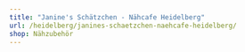 ```yaml
---
title: "Janine's Schätzchen - Nähcafe Heidelberg"
url: /heidelberg/janines-schaetzchen-naehcafe-heidelberg/
shop: Nähzubehör
---
```

